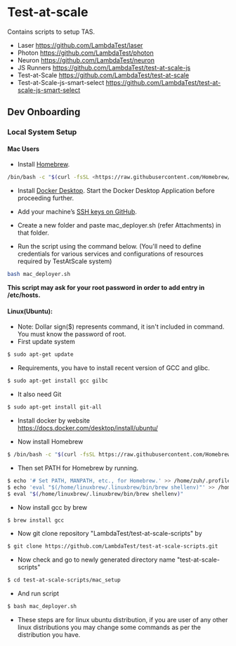 # Test-at-scale

Contains scripts to setup TAS.

- Laser <https://github.com/LambdaTest/laser>
- Photon <https://github.com/LambdaTest/photon>
- Neuron <https://github.com/LambdaTest/neuron>
- JS Runners <https://github.com/LambdaTest/test-at-scale-js>
- Test-at-Scale <https://github.com/LambdaTest/test-at-scale>
- Test-at-Scale-js-smart-select <https://github.com/LambdaTest/test-at-scale-js-smart-select>

## Dev Onboarding

### Local System Setup

#### Mac Users

- Install [Homebrew](https://brew.sh/).

```bash
/bin/bash -c "$(curl -fsSL <https://raw.githubusercontent.com/Homebrew/install/HEAD/install.sh>)"
```

- Install [Docker Desktop](https://www.docker.com/products/docker-desktop). Start the Docker Desktop Application before proceeding further.

- Add your machine’s [SSH keys on GitHub](https://docs.github.com/en/github/authenticating-to-github/connecting-to-github-with-ssh/adding-a-new-ssh-key-to-your-github-account).

- Create a new folder and paste mac_deployer.sh (refer Attachments) in that folder.

- Run the script using the command below. (You'll need to define credentials for various services and configurations of resources required by TestAtScale system)

```bash
bash mac_deployer.sh
```

**This script may ask for your root password in order to add entry in /etc/hosts.**


#### Linux(Ubuntu):
- Note: Dollar sign($) represents command, it isn't included in command. You must know the password of root.
- First update system
``` bash
$ sudo apt-get update
```
- Requirements, you have to install recent version of GCC and glibc.
```bash
$ sudo apt-get install gcc gilbc
```
- It also need Git
``` bash
$ sudo apt-get install git-all
```
- Install docker by website https://docs.docker.com/desktop/install/ubuntu/

- Now install Homebrew
``` bash
$ /bin/bash -c "$(curl -fsSL https://raw.githubusercontent.com/Homebrew/install/HEAD/install.sh)"
```
- Then set PATH for Homebrew by running.
```bash
$ echo '# Set PATH, MANPATH, etc., for Homebrew.' >> /home/zuh/.profile
$ echo 'eval "$(/home/linuxbrew/.linuxbrew/bin/brew shellenv)"' >> /home/zuh/.profile
$ eval "$(/home/linuxbrew/.linuxbrew/bin/brew shellenv)"
```
- Now install gcc by brew
```bash
$ brew install gcc
```
- Now git clone repository "LambdaTest/test-at-scale-scripts" by
```bash
$ git clone https://github.com/LambdaTest/test-at-scale-scripts.git
```
- Now check and go to newly generated directory name "test-at-scale-scripts"
```bash
$ cd test-at-scale-scripts/mac_setup
```
- And run script
``` bash
$ bash mac_deployer.sh 
```
- These steps are for linux ubuntu distribution, if you are user of any other linux distributions you may change some commands as per the distribution you have.
